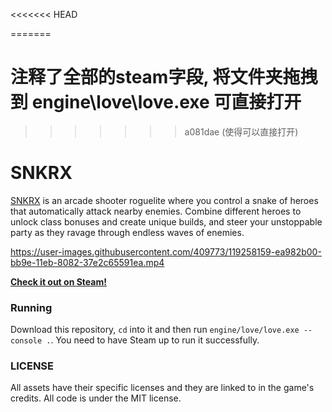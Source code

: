 

<<<<<<< HEAD

=======
# 注释了全部的steam字段, 将文件夹拖拽到 engine\love\love.exe 可直接打开 
>>>>>>> a081dae (使得可以直接打开)

# SNKRX

[SNKRX](https://store.steampowered.com/app/915310/SNKRX/) is an arcade shooter roguelite where you control a snake of heroes that automatically attack nearby enemies.
Combine different heroes to unlock class bonuses and create unique builds, and steer your unstoppable party as they ravage through endless waves of enemies.

https://user-images.githubusercontent.com/409773/119258159-ea982b00-bb9e-11eb-8082-37e2c65591ea.mp4

[**Check it out on Steam!**](https://store.steampowered.com/app/915310/SNKRX/)

### Running

Download this repository, `cd` into it and then run `engine/love/love.exe --console .`. You need to have Steam up to run it successfully.

### LICENSE

All assets have their specific licenses and they are linked to in the game's credits. All code is under the MIT license.
